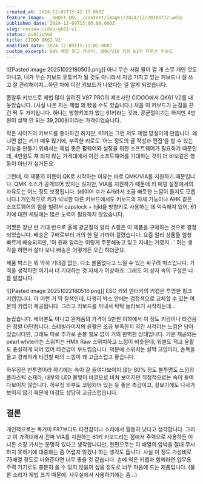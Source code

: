```yaml
---
created_at: 2024-12-07T15:42:17.000Z
feature_image: __GHOST_URL__/content/images/2024/12/203A3777.webp
published_date: 2024-12-09T15:00:00.000Z
slug: review-cidoo-qk61-v2
status: published
title: CIDOO QK61 V2
modified_date: 2024-12-09T15:11:02.000Z
custom_excerpt: 60% 배열 최고 가성비, QMK/VIA 지원 61키 유무선 키보드
---
```

![[Pasted image 20251022180503.png]] 아니 무슨 사람 팔이 열 개 스무 개인 것도 아니고, 내가 무슨 키보드 유튜버가 될 것도 아니라서 지금 가지고 있는 키보드나 잘 쓰고 잘 관리해야지...하던 차에 이런 키보드가 나왔다는 걸 알게 되었습니다.

풀알루 키보드로 제법 많이 알려진 V87 PRO의 제조사인 CIDOO에서 QK61 V2를 내놓았습니다. (사실 나온 지는 제법 꽤 됐을 수도 있습니다.) 처음 이 키보드가 눈길을 끈 건 딱 두 가지입니다. 하나는 방향키조차 없는 61키라는 것과, 광군절이기는 하지만 4만원이 살짝 안 되는 39,200원이라는 가격이었습니다.

작은 사이즈의 키보드를 좋아하긴 하지만, 61키는 그런 저도 제법 망설이게 만듭니다. 왜냐면 없는 키가 매우 많기에, 부족한 키로도 '어느 정도의 글 작성과 편집'을 할 수 있는 기능을 만들기 위해서는 제법 좋은 펌웨어와 설정을 위한 소프트웨어가 필요하기 때문인데, 4만원도 채 되지 않는 가격대에서 이런 소프트웨어를 기대하는 것이 더 바보같은 행동이 아닌가 싶거든요.

그런데, 이 제품의 이름이 QK로 시작하는 이유는 바로 QMK/VIA를 지원하기 때문입니다. QMK 소스가 공개되어 있지는 않지만, VIA를 지원하기 때문에 키 매핑 설정에서의 자유도는 어느 정도 보장됩니다. (레이어 수가 4개라서 조금 빠듯한 느낌이 들지도 모릅니다.) 개인적으로 키가 넉넉한 다른 키보드에서도 키보드의 자체 기능이나 AHK 같은 소프트웨어의 힘을 빌려서 capslock + hjkl을 방향키로 사용하는 데 익숙해져 있어, 61키에 대한 세팅에는 많은 노력이 필요하지 않았습니다.

어쨌든 장난 반 기대 반으로 올해 광군절의 알리 쇼핑은 이 제품을 구매하는 것으로 결정되었습니다. 배송은 구매로부터 거의 한 달 가까이 걸렸습니다. 요즘 알리 상품들 엄청 빠르게 배송되지만, '아 원래 알리는 이렇게 주문해놓고 잊고 지내는 거였지...' 하는 생각을 하면서 살다 보니 배송은 어떻게든 오긴 하더군요.

제품 박스는 뭐 딱히 기대감 없는, 다소 볼품없다고 느낄 수 있는 싸구려 박스입니다. 가격을 생각하면 여기서 더 기대하는 것 자체가 이상하죠. 그래도 이 상자 속의 구성은 나름 알찹니다.

![[Pasted image 20251022180516.png]] ESC 키와 엔터키의 키캡은 투명한 핑크 키캡입니다. 아 이런 거 딱 질색인데, 다행히 박스 안에는 검정색으로 교체할 수 있는 여분의 키캡이 제공됩니다. 그리고 키보드를 꺼내서 탁탁 눌러보기 시작하는데...

놀랍습니다. 베어본도 아니고 완제품의 가격이 5만원 이하에서 이 정도 키감이나 타건음은 정말 대단합니다. 스테빌라이저의 윤활은 조금 부족한지 약간 서걱이는 느낌은 남아 있습니다만, 그래도 따로 추가로 손볼 필요 없이 거의 완벽한 상태입니다. 기본 제공되는 pearl white라는 스위치는 HMX Raw 스위치하고 느낌이 비슷한데, 워블도 적고 윤활도 충실하게 되어 있어 타건감이 부드럽습니다. 덕분에 스위치는 살짝 고압이라, 손목을 들고 경쾌하게 타건할 때의 느낌이 꽤 고급스럽고 좋습니다.

하우징은 반투명이라 하기에는 속이 잘 들여다보이지 않는 80% 정도 불투명도 느낌의 플라스틱 소재라, 내부의 LED 불빛이 바깥으로 비쳐 보이지만 직접적으로는 속이 들여다보이지 않습니다. 하우징 외부도 코팅되어 있는 듯 좋은 촉감이고, 겉보기에도 나사가 보이지 않기 때문에 마감도 상당히 고급스럽습니다.

## 결론

개인적으로는 독거미 F87보다도 타건감이나 소리에서 월등히 낫다고 생각합니다. 그리고 이 가격대에서 진짜 VIA를 지원하는 61키 키보드라는 점에서 주력으로 사용하든 아니든 소장 가치는 분명히 있다고 생각합니다만, 한편으로는 이 배열의 압박을 절대 무시하지 못하기에 대중화는 좀 어렵지 않겠나 하는 생각도 듭니다. 사실 이 정도 가성비로 75배열 정도로 나와준다면 너무 좋을 것 같습니다. 손에 익은 키맵과 함께라면 업무용 주력 기기로도 충분히 쓸 수 있지 않을까 싶을 정도로 너무 마음에 드는 제품입니다. (물론 소리가 제법 크기 때문에, 사무실에서 사용하기에는 좀...)